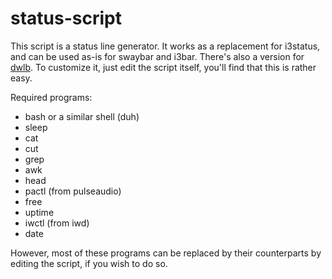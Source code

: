 # status-script
This script is a status line generator. It works as a replacement for i3status, and can be used as-is for swaybar and i3bar. There's also a version for [dwlb](https://github.com/kolunmi/dwlb). To customize it, just edit the script itself, you'll find that this is rather easy.

Required programs:
- bash or a similar shell (duh)
- sleep
- cat
- cut
- grep
- awk
- head
- pactl (from pulseaudio)
- free
- uptime
- iwctl (from iwd)
- date

However, most of these programs can be replaced by their counterparts by editing the script, if you wish to do so.
